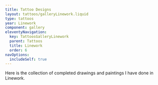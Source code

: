 ```yaml
---
title: Tattoo Designs
layout: tattoos/galleryLinework.liquid
type: tattoos
year: Linework
component: gallery
eleventyNavigation:
  key: TattoosGalleryLinework
  parent: Tattoos
  title: Linework
  order: 6
navOptions:
  includeSelf: true
---
```


Here is the collection of completed drawings and paintings I have done in Linework.

